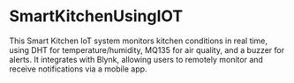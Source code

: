 # SmartKitchenUsingIOT
This Smart Kitchen IoT system monitors kitchen conditions in real time, using DHT for temperature/humidity, MQ135 for air quality, and a buzzer for alerts. It integrates with Blynk, allowing users to remotely monitor and receive notifications via a mobile app.
